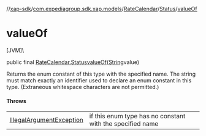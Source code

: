 //[xap-sdk](../../../../index.md)/[com.expediagroup.sdk.xap.models](../../index.md)/[RateCalendar](../index.md)/[Status](index.md)/[valueOf](value-of.md)

# valueOf

[JVM]\

public final [RateCalendar.Status](index.md)[valueOf](value-of.md)([String](https://docs.oracle.com/javase/8/docs/api/java/lang/String.html)value)

Returns the enum constant of this type with the specified name. The string must match exactly an identifier used to declare an enum constant in this type. (Extraneous whitespace characters are not permitted.)

#### Throws

| | |
|---|---|
| [IllegalArgumentException](https://kotlinlang.org/api/latest/jvm/stdlib/kotlin/-illegal-argument-exception/index.html) | if this enum type has no constant with the specified name |
